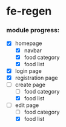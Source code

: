 # fe-regen

### module progress:
- [x] homepage
    - [x] navbar
    - [x] food category
    - [x] food list
- [x] login page
- [x] registration page
- [ ] create page
    - [ ] food category
    - [x] food list
- [ ] edit page
    - [ ] food category
    - [x] food list
